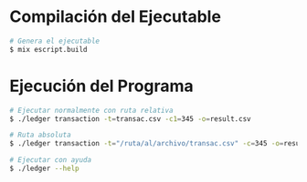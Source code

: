# Compilación del Ejecutable

```bash
# Genera el ejecutable
$ mix escript.build
```

# Ejecución del Programa

```bash
# Ejecutar normalmente con ruta relativa
$ ./ledger transaction -t=transac.csv -c1=345 -o=result.csv
```
```bash
# Ruta absoluta 
$ ./ledger transaction -t="/ruta/al/archivo/transac.csv" -c=345 -o=result.csv
```
```bash
# Ejecutar con ayuda
$ ./ledger --help
```

